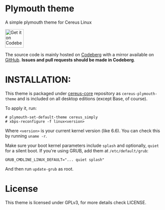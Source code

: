 # Plymouth theme
A simple plymouth theme for Cereus Linux

<a href="https://codeberg.org/cereus-linux/plymouth-theme">
    <img alt="Get it on Codeberg" src="https://get-it-on.codeberg.org/get-it-on-white-on-black.png" height="60">
</a>

The source code is mainly hosted on [Codeberg](https://codeberg.org/cereus-linux/plymouth-theme) with a mirror available on [GitHub](https://github.com/CereusLinuxProject/plymouth-theme). **Issues and pull requests should be made in Codeberg**.

# INSTALLATION:
This theme is packaged under [cereus-core](https://sourceforge.net/projects/cereus-linux/files/repos/cereus-core/) repository as `cereus-plymouth-theme` and is included on all desktop editions (except Base, of course). 

To apply it, run:

    # plymouth-set-default-theme cereus_simply
    # xbps-reconfigure -f linux<version>

Where `<version>` is your current kernel version (like 6.6). You can check this by running `uname -r`.

Make sure your boot kernel parameters include `splash` and optionally, `quiet` for a silent boot. If you're using GRUB, add them at `/etc/default/grub`:

	GRUB_CMDLINE_LINUX_DEFAULT="... quiet splash"

And then run `update-grub` as root.
 
# License
This theme is licensed under GPLv3, for more details check LICENSE.
